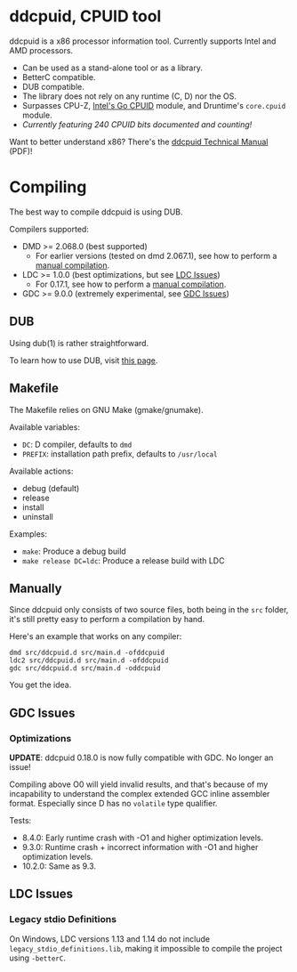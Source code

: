 # ddcpuid, CPUID tool

ddcpuid is a x86 processor information tool. Currently supports Intel and AMD
processors.

- Can be used as a stand-alone tool or as a library.
- BetterC compatible.
- DUB compatible.
- The library does not rely on any runtime (C, D) nor the OS.
- Surpasses CPU-Z, [Intel's Go CPUID](https://github.com/intel-go/cpuid/) module, and Druntime's `core.cpuid` module.
- _Currently featuring 240 CPUID bits documented and counting!_

Want to better understand x86? There's the
[ddcpuid Technical Manual](https://dd86k.space/docs/ddcpuid-manual.pdf) (PDF)!

# Compiling

The best way to compile ddcpuid is using DUB.

Compilers supported:
- DMD >= 2.068.0 (best supported)
  - For earlier versions (tested on dmd 2.067.1), see how to perform a [manual compilation](#manually).
- LDC >= 1.0.0 (best optimizations, but see [LDC Issues](#ldc-issues))
  - For 0.17.1, see how to perform a [manual compilation](#manually).
- GDC >= 9.0.0 (extremely experimental, see [GDC Issues](#gdc-issues))

## DUB

Using dub(1) is rather straightforward.

To learn how to use DUB, visit [this page](https://dub.pm/commandline.html).

## Makefile

The Makefile relies on GNU Make (gmake/gnumake).

Available variables:
- `DC`: D compiler, defaults to `dmd`
- `PREFIX`: installation path prefix, defaults to `/usr/local`

Available actions:
- debug (default)
- release
- install
- uninstall

Examples:
- `make`: Produce a debug build
- `make release DC=ldc`: Produce a release build with LDC

## Manually

Since ddcpuid only consists of two source files, both being in the `src`
folder, it's still pretty easy to perform a compilation by hand.

Here's an example that works on any compiler:
```
dmd src/ddcpuid.d src/main.d -ofddcpuid
ldc2 src/ddcpuid.d src/main.d -ofddcpuid
gdc src/ddcpuid.d src/main.d -oddcpuid
```

You get the idea.

## GDC Issues

### Optimizations

**UPDATE**: ddcpuid 0.18.0 is now fully compatible with GDC. No longer an issue!

Compiling above O0 will yield invalid results, and that's because of my
incapability to understand the complex extended GCC inline assembler
format. Especially since D has no `volatile` type qualifier.

Tests:
- 8.4.0: Early runtime crash with -O1 and higher optimization levels.
- 9.3.0: Runtime crash + incorrect information with -O1 and higher optimization levels.
- 10.2.0: Same as 9.3.

## LDC Issues

### Legacy stdio Definitions

On Windows, LDC versions 1.13 and 1.14 do not include
`legacy_stdio_definitions.lib`, making it impossible to compile the project
using `-betterC`.
